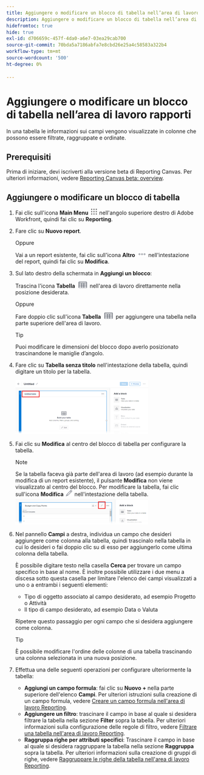 ```yaml
---
title: Aggiungere o modificare un blocco di tabella nell’area di lavoro rapporti
description: Aggiungere o modificare un blocco di tabella nell’area di lavoro rapporti
hidefromtoc: true
hide: true
exl-id: d706659c-457f-4da0-a6e7-03ea29cab700
source-git-commit: 70bda5a7186abfa7e8cbd26e25a4c58583a322b4
workflow-type: tm+mt
source-wordcount: '500'
ht-degree: 0%

---
```


# Aggiungere o modificare un blocco di tabella nell’area di lavoro rapporti

In una tabella le informazioni sui campi vengono visualizzate in colonne che possono essere filtrate, raggruppate e ordinate.

## Prerequisiti

Prima di iniziare, devi iscriverti alla versione beta di Reporting Canvas. Per ulteriori informazioni, vedere [Reporting Canvas beta: overview](/help/quicksilver/product-announcements/betas/canvas-dashboards-beta/reporting-canvas-beta-overview.md).

## Aggiungere o modificare un blocco di tabella

1. Fai clic sull&#39;icona **Main Menu** ![Main Menu icon](assets/main-menu-icon.png) nell&#39;angolo superiore destro di Adobe Workfront, quindi fai clic su **Reporting**.
1. Fare clic su **Nuovo report**.

   Oppure

   Vai a un report esistente, fai clic sull&#39;icona **Altro** ![Altro](assets/more-icon-27x15.png) nell&#39;intestazione del report, quindi fai clic su **Modifica**.

1. Sul lato destro della schermata in **Aggiungi un blocco**:

   Trascina l&#39;icona **Tabella** ![Icona Tabella](assets/table-icon.png) nell&#39;area di lavoro direttamente nella posizione desiderata.

   Oppure

   Fare doppio clic sull&#39;icona **Tabella** ![Icona Tabella](assets/table-icon.png) per aggiungere una tabella nella parte superiore dell&#39;area di lavoro.

   >[!TIP]
   >
   >Puoi modificare le dimensioni del blocco dopo averlo posizionato trascinandone le maniglie d’angolo.

1. Fare clic su **Tabella senza titolo** nell&#39;intestazione della tabella, quindi digitare un titolo per la tabella.

   ![Nome tabella](assets/table-name-350x142.png)

1. Fai clic su **Modifica** al centro del blocco di tabella per configurare la tabella.

   >[!NOTE]
   >
   >Se la tabella faceva già parte dell&#39;area di lavoro (ad esempio durante la modifica di un report esistente), il pulsante **Modifica** non viene visualizzato al centro del blocco. Per modificare la tabella, fai clic sull&#39;icona **Modifica** ![Icona Modifica](assets/edit-icon.png) nell&#39;intestazione della tabella.
   >![Icona Modifica nell&#39;intestazione della tabella](assets/edit-icon-table-header-350x71.png)

1. Nel pannello **Campi** a destra, individua un campo che desideri aggiungere come colonna alla tabella, quindi trascinalo nella tabella in cui lo desideri o fai doppio clic su di esso per aggiungerlo come ultima colonna della tabella.

   È possibile digitare testo nella casella **Cerca** per trovare un campo specifico in base al nome. È inoltre possibile utilizzare i due menu a discesa sotto questa casella per limitare l&#39;elenco dei campi visualizzati a uno o a entrambi i seguenti elementi:

   * Tipo di oggetto associato al campo desiderato, ad esempio Progetto o Attività
   * Il tipo di campo desiderato, ad esempio Data o Valuta

   Ripetere questo passaggio per ogni campo che si desidera aggiungere come colonna.

   >[!TIP]
   >
   >È possibile modificare l&#39;ordine delle colonne di una tabella trascinando una colonna selezionata in una nuova posizione.

1. Effettua una delle seguenti operazioni per configurare ulteriormente la tabella:

   * **Aggiungi un campo formula**: fai clic su **Nuovo +** nella parte superiore dell&#39;elenco **Campi**. Per ulteriori istruzioni sulla creazione di un campo formula, vedere [Creare un campo formula nell&#39;area di lavoro Reporting](../../../reports-and-dashboards/reporting-canvas/table-blocks/create-formula-field.md).
   * **Aggiungere un filtro**: trascinare il campo in base al quale si desidera filtrare la tabella nella sezione **Filter** sopra la tabella. Per ulteriori informazioni sulla configurazione delle regole di filtro, vedere [Filtrare una tabella nell&#39;area di lavoro Reporting](../../../reports-and-dashboards/reporting-canvas/table-blocks/configure-filter-rules-for-table.md).
   * **Raggruppa righe per attributi specifici**: Trascinare il campo in base al quale si desidera raggruppare la tabella nella sezione **Raggruppa** sopra la tabella. Per ulteriori informazioni sulla creazione di gruppi di righe, vedere [Raggruppare le righe della tabella nell&#39;area di lavoro Reporting](../../../reports-and-dashboards/reporting-canvas/table-blocks/group-rows-in-table.md).
